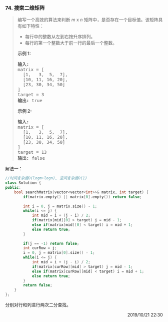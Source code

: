 ### 74. 搜索二维矩阵
> <div class="notranslate"><p>编写一个高效的算法来判断&nbsp;<em>m</em> x <em>n</em>&nbsp;矩阵中，是否存在一个目标值。该矩阵具有如下特性：</p>
> 
> <ul>
> 	<li>每行中的整数从左到右按升序排列。</li>
> 	<li>每行的第一个整数大于前一行的最后一个整数。</li>
> </ul>
> 
> <p><strong>示例&nbsp;1:</strong></p>
> 
> <pre><strong>输入:</strong>
> matrix = [
>   [1,   3,  5,  7],
>   [10, 11, 16, 20],
>   [23, 30, 34, 50]
> ]
> target = 3
> <strong>输出:</strong> true
> </pre>
> 
> <p><strong>示例&nbsp;2:</strong></p>
> 
> <pre><strong>输入:</strong>
> matrix = [
>   [1,   3,  5,  7],
>   [10, 11, 16, 20],
>   [23, 30, 34, 50]
> ]
> target = 13
> <strong>输出:</strong> false</pre>
> </div>

解法一：
```cpp
//时间复杂度O(logm+logn), 空间复杂度O(1)
class Solution {
public:
    bool searchMatrix(vector<vector<int>>& matrix, int target) {
        if(matrix.empty() || matrix[0].empty()) return false;
        
        int i = 0, j = matrix.size() - 1;
        while(i <= j) {
            int mid = i + (j - i) / 2;
            if(matrix[mid][0] > target) j = mid - 1;
            else if(matrix[mid][0] < target) i = mid + 1;
            else return true;
        }
        
        if(j == -1) return false;
        int curRow = j;
        i = 0, j = matrix[0].size() - 1;
        while(i <= j) {
            int mid = i + (j - i) / 2;
            if(matrix[curRow][mid] > target) j = mid - 1;
            else if(matrix[curRow][mid] < target) i = mid + 1;
            else return true;
        }
        return false;
    }
};
```

分别对行和列进行两次二分查找。

<div style="text-align: right"> 2019/10/21 22:30 </div>